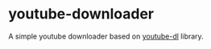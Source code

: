 # youtube-downloader
A simple youtube downloader based on [youtube-dl](https://github.com/rg3/youtube-dl) library.
